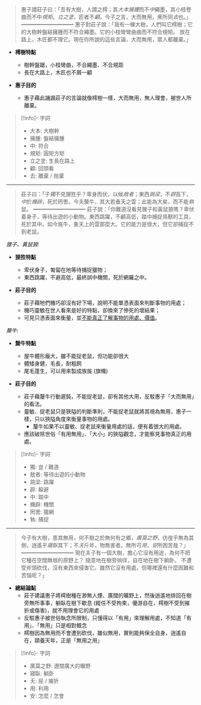 > 惠子謂莊子曰：「吾有大樹，人謂之樗；其*大本擁腫*而不*中*<span class="hi-blue">繩墨</span>，其小枝卷曲而不中*規矩*。*立之塗*，匠者不*顧*。今子之言，大而無用，衆所同*去*也。」
> ━━━━━━━━━━
> 惠子對莊子說：「我有一棵大樹，人們叫它樗樹；它的大樹幹盤結擁腫而不符合<span class="hi-blue">繩墨</span>。它的小枝彎彎曲曲而不符合規矩。 放在路上，木匠都不理它。現在你所說的這些言論，大而無用，眾人都離棄。」

- **樗樹特點**
	- 樹幹盤踞，小枝彎曲，不合繩墨、不合規距
	- 長在大路上，木匠也不屑一顧

- **惠子目的**
	- 惠子藉此<span class="hi-green">譏諷莊子的言論就像樗樹一樣</span>，<span class="hi-blue">大而無用</span>，無人理會，被世人所離棄。

> [!info]- 字詞
> - 大本: 大樹幹
> - 擁腫: 盤結擁腫
> - 中: 符合
> - 規矩: 圓矩方矩
> - 立之塗: 生長在路上
> - 顧: 回頭看
> - 去: 離棄 / 抛棄

---

> 莊子曰：「子*獨*不見狸狌乎？卑身而伏，以候*敖者*；東西*跳梁*，不*辟*高下，*中*於*機辟*，死於罔罟。今夫斄牛，其大若垂天之雲；此能為大矣，而不能*執*鼠。
> ━━━━━━━━━━
> 莊子說：「你難道沒看見狸子和黃鼠狼嗎？卑伏着身子，等待出遊的小動物。東西跳躍，不顧高低，踏中捕捉鳥獸的工具，死於其中。如今旄牛，象天上的雲那麼大。它的能力是很大，但它卻捕捉不到老鼠。

*狸子、黃鼠狼*:
- **狸狌特點**
	- 卑伏身子，匍匐在地等待捕捉獵物；
	- 東西跳躍，不避高低，最終誤中機關，死於網羅之中。

- **莊子目的**
	- 莊子藉牠們機巧卻沒有好下場，說明<span class="hi-green">不能單憑表面來判斷事物的用處</span>；
	- 機巧靈敏在世人看來是好的特點，卻換來了慘死的壞結果；
	- 可見只憑表面來衡量，並<u>不能真正了解事物的用處、價值</u>。

*斄牛*:
- **斄牛特點**
	- 屋牛<span class="hi-green">體形龐大，雖不能捉老鼠</span>，但功能卻很大
	- 體矮身健，毛長，耐粗飼
	- 尾毛蓬生，可以用來製成族旄 (旗幟)

- **莊子目的**
	- 莊子藉釐牛行動遲鈍，不能捉老鼠，卻有其他大用，反駁惠子「<span class="hi-blue">大而無用</span>」的看法。
	- 靈敏、捉老鼠只是狹隘的判斷準則，不能捉老鼠就將其視為無用，惠子一樣，<span class="hi-green">只以狹隘角度來衡量事物的用處</span>。
		- 釐牛如果不以靈敏、捉老鼠來衡量用處的話，便有着很大的用處。
	- 應該破除世俗<span class="hi-blue">「有用無用」、「大小」的狹隘觀念</span>，才能<span class="hi-green">察見事物真正的用處</span>。

> [!info]- 字詞
> - 獨: 豈 / 難道
> - 敖者: 等待出遊的小動物
> - 跳梁: 跳躍
> - 辟: 躱避
> - 中: 踏中
> - 機辟: 機關
> - 罔罟: 獵網
> - 執: 捕捉

---

> 今子有大樹，患其無用，何不樹之於無何有之鄉，*廣莫之野*，彷徨乎無為其側，逍遙乎*寢臥*其下；不*夭*斤斧，物無害者。無所可*用*，*安*所困苦哉？」 
> ━━━━━━━━━━
> 現在夫子有一個大樹，擔心它沒有用途，為何不把它種在空闊無垠的原野上？ 隨意地在樹旁徜徉，自在地在樹下躺卧。 不遭受斧頭砍伐，沒有東西來侵害它。雖然它沒有用處，但哪裡還有什麼困難和苦惱呢？」 

- **總結論點**
	- 莊子建議惠子將樗樹種在渺無人煙、廣闊的曠野上，然後逍遙地排回在樹旁無所事事，躺臥在樹下歇息 (<span class="hi-green">縱任不受拘束，優游自在，樗樹不受到摧折或傷害</span>)，就不用理會它的用處
	- 反駁惠子被世俗執念所限制，只懂得以「有用」來理解用處，<span class="hi-green">不知道「有用」、「無用」只是相對概念</span>
	- 樗樹因為無用而不會遭到砍伐，雖似無用，實則能夠<span class="hi-blue">保全自身，逍遙自在，頤養天年</span>，正是「<span class="hi-blue">無用之用</span>」

> [!info]- 字詞
> - 廣莫之野: 遼闊廣大的曠野
> - 寢臥: 躺卧
> - 夭: 屈 / 摧折
> - 用: 利用
> - 安: 怎麼 / 怎會
